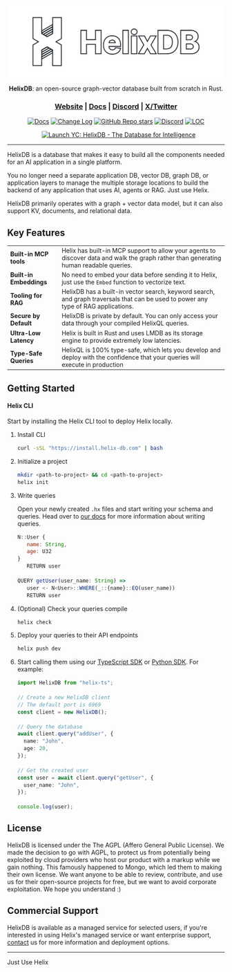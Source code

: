 <div align="center">

<picture>
  <img src="/assets/full_logo.png" alt="HelixDB Logo">
</picture>

<b>HelixDB</b>: an open-source graph-vector database built from scratch in Rust.

<h3>
  <a href="https://helix-db.com">Website</a> |
  <a href="https://docs.helix-db.com">Docs</a> |
  <a href="https://discord.gg/2stgMPr5BD">Discord</a> |
  <a href="https://x.com/hlx_db">X/Twitter</a>
</h3>

[![Docs](https://img.shields.io/badge/docs-latest-blue)](https://docs.helix-db.com)
[![Change Log](https://img.shields.io/badge/changelog-latest-blue)](https://docs.helix-db.com/change-log/helixdb)
[![GitHub Repo stars](https://img.shields.io/github/stars/HelixDB/helix-db)](https://github.com/HelixDB/helix-db/stargazers)
[![Discord](https://img.shields.io/discord/1354148209005559819?logo=discord)](https://discord.gg/2stgMPr5BD)
[![LOC](https://img.shields.io/endpoint?url=https://ghloc.vercel.app/api/HelixDB/helix-db/badge?filter=.rs$,.sh$&style=flat&logoColor=white&label=Lines%20of%20Code)](https://github.com/HelixDB/helix-db)

<a href="https://www.ycombinator.com/launches/Naz-helixdb-the-database-for-rag-ai" target="_blank"><img src="https://www.ycombinator.com/launches/Naz-helixdb-the-database-for-rag-ai/upvote_embed.svg" alt="Launch YC: HelixDB - The Database for Intelligence" style="margin-left: 12px;"/></a>

</div>

<hr>

HelixDB is a database that makes it easy to build all the components needed for an AI application in a single platform.

You no longer need a separate application DB, vector DB, graph DB, or application layers to manage the multiple storage locations to build the backend of any application that uses AI, agents or RAG. Just use Helix.

HelixDB primarily operates with a graph + vector data model, but it can also support KV, documents, and relational data.

## Key Features

|                                  |                                                                                                                                                                               |
| -------------------------------- | ----------------------------------------------------------------------------------------------------------------------------------------------------------------------------- |
| **Built-in MCP tools**           | Helix has built-in MCP support to allow your agents to discover data and walk the graph rather than generating human readable queries. |
| **Built-in Embeddings**          | No need to embed your data before sending it to Helix, just use the `Embed` function to vectorize text.                                                     |
| **Tooling for RAG**              | HelixDB has a built-in vector search, keyword search, and graph traversals that can be used to power any type of RAG applications.                                                      |
| **Secure by Default**            | HelixDB is private by default. You can only access your data through your compiled HelixQL queries.                                                                           |
| **Ultra-Low Latency**            | Helix is built in Rust and uses LMDB as its storage engine to provide extremely low latencies.                                                                                |
| **Type-Safe Queries**            | HelixQL is 100% type-safe, which lets you develop and deploy with the confidence that your queries will execute in production                                                                                |

## Getting Started

#### Helix CLI

Start by installing the Helix CLI tool to deploy Helix locally.

1. Install CLI

   ```bash
   curl -sSL "https://install.helix-db.com" | bash
   ```

2. Initialize a project

   ```bash
   mkdir <path-to-project> && cd <path-to-project>
   helix init
   ```

3. Write queries

   Open your newly created `.hx` files and start writing your schema and queries.
   Head over to [our docs](https://docs.helix-db.com/documentation/hql/hql) for more information about writing queries.



   ```js
   N::User {
      name: String,
      age: U32
   }
      RETURN user

   QUERY getUser(user_name: String) =>
      user <- N<User>::WHERE(_::{name}::EQ(user_name))
      RETURN user
   ```

4. (Optional) Check your queries compile

   ```bash
   helix check
   ```

5. Deploy your queries to their API endpoints

   ```bash
   helix push dev
   ```

6. Start calling them using our [TypeScript SDK](https://github.com/HelixDB/helix-ts) or [Python SDK](https://github.com/HelixDB/helix-py). For example:

   ```typescript
   import HelixDB from "helix-ts";

   // Create a new HelixDB client
   // The default port is 6969
   const client = new HelixDB();

   // Query the database
   await client.query("addUser", {
     name: "John",
     age: 20,
   });

   // Get the created user
   const user = await client.query("getUser", {
     user_name: "John",
   });

   console.log(user);
   ```

## License

HelixDB is licensed under the The AGPL (Affero General Public License).
We made the decision to go with AGPL, to protect us from potentially being exploited by cloud providers who host our product with a markup while we gain nothing. This famously happened to Mongo, which led them to making their own license. We want anyone to be able to review, contribute, and use us for their open-source projects for free, but we want to avoid corporate exploitation. We hope you understand :)

## Commercial Support

HelixDB is available as a managed service for selected users, if you're interested in using Helix's managed service or want enterprise support, [contact](mailto:founders@helix-db.com) us for more information and deployment options.

---

Just Use Helix
